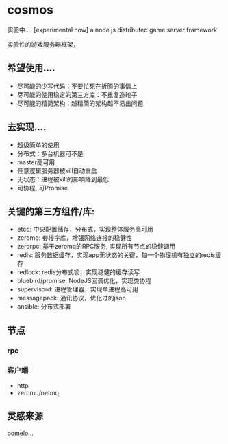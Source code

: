 # cosmos

实验中....
[experimental now]
a node js distributed game server framework


实验性的游戏服务器框架，
## 希望使用....

* 尽可能的少写代码：不要忙死在折腾的事情上
* 尽可能的使用稳定的第三方库：不重复造轮子
* 尽可能的精简架构：越精简的架构越不易出问题

## 去实现....

* 超级简单的使用
* 分布式：多台机器可不是
* master高可用
* 任意逻辑服务器被kill自动重启
* 无状态：进程被kill的影响降到最低
* 可协程, 可Promise


## 关键的第三方组件/库:

* etcd: 中央配置储存，分布式，实现整体服务高可用
* zeromq: 套接字库，增强网络连接的稳健性
* zerorpc: 基于zeromq的RPC服务, 实现所有节点的稳健调用
* redis: 服务数据缓存，实现app无状态的关键，每一个物理机有独立的redis缓存
* redlock: redis分布式锁，实现稳健的缓存读写
* bluebird/promise: NodeJS回调优化，实现类协程
* supervisord: 进程管理器，实现单进程高可用
* messagepack: 通讯协议，优化过的json
* ansible: 分布式部署




## 节点

### rpc

### 客户端

* http
* zeromq/netmq



## 灵感来源

pomelo...